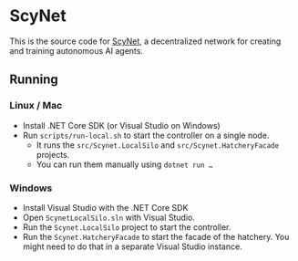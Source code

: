 # ScyNet

This is the source code for [ScyNet](http://www.scynet.ai/), a decentralized network for creating and training autonomous AI agents.

## Running

### Linux / Mac

* Install .NET Core SDK (or Visual Studio on Windows)
* Run `scripts/run-local.sh` to start the controller on a single node.
  * It runs the `src/Scynet.LocalSilo` and `src/Scynet.HatcheryFacade` projects.
  * You can run them manually using `dotnet run …`

### Windows

* Install Visual Studio with the .NET Core SDK
* Open `ScynetLocalSilo.sln` with Visual Studio.
* Run the `Scynet.LocalSilo` project to start the controller.
* Run the `Scynet.HatcheryFacade` to start the facade of the hatchery. You might need to do that in a separate Visual Studio instance.
